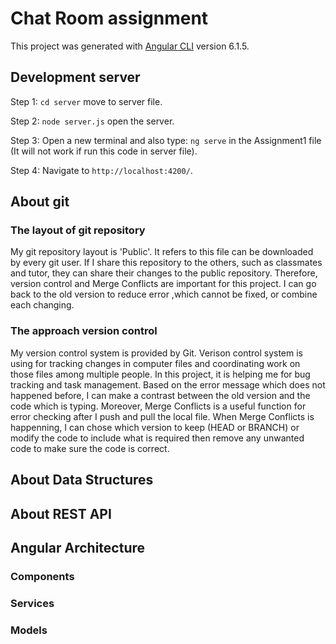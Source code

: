 # Chat Room assignment

This project was generated with [Angular CLI](https://github.com/angular/angular-cli) version 6.1.5.

## Development server

Step 1: `cd server` move to server file.

Step 2: `node server.js` open the server.

Step 3: Open a new terminal and also type: `ng serve` in the Assignment1 file (It will not work if run this code in server file).

Step 4: Navigate to `http://localhost:4200/`.

## About git

### The layout of git repository
My git repository layout is 'Public'. It refers to this file can be downloaded by every git user. If I share this repository to the others, such as classmates and tutor, they can share their changes to the public repository. Therefore, version control and Merge Conflicts are important for this project. I can go back to the old version to reduce error ,which cannot be fixed, or combine each changing.

### The approach version control
My version control system is provided by Git. Verison control system is using for tracking changes in computer files and coordinating work on those files among multiple people. In this project, it is helping me for bug tracking and task management. Based on the error message which does not happened before, I can make a contrast between the old version and the code which is typing. Moreover, Merge Conflicts is a useful function for error checking after I push and pull the local file. When Merge Conflicts is happenning, I can chose which version to keep (HEAD or BRANCH) or modify the code to include what is required then remove any unwanted code to make sure the code is correct.

## About Data Structures

## About REST API	

## Angular Architecture

### Components


### Services


### Models
